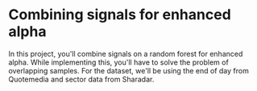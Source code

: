 # Combining signals for enhanced alpha

In this project, you'll combine signals on a random forest for enhanced alpha. 
While implementing this, you'll have to solve the problem of overlapping samples. 
For the dataset, we'll be using the end of day from Quotemedia and sector data from Sharadar.
